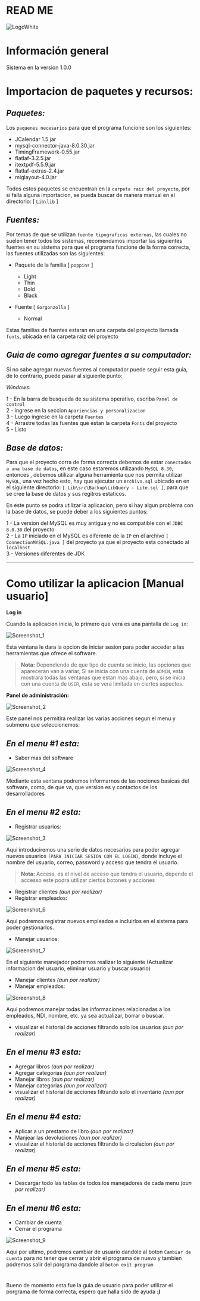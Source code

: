 # READ ME

![LogoWhite](https://github.com/01010011011001010110010001110100/Final-Proyect/assets/89937780/d61fad7f-b851-4b79-9cea-94204ca2cee1)

# Información general

Sistema en la version 1.0.0

# Importacion de paquetes y recursos:


*Paquetes:*
---
Los `paquenes necesarios` para que el programa funcione son los siguientes:

- JCalendar 1.5 jar
- mysql-connector-java-8.0.30.jar
- TimingFramework-0.55.jar
- flatlaf-3.2.5.jar
- itextpdf-5.5.9.jar
- flatlaf-extras-2.4.jar
- miglayout-4.0.jar

Todos estos paquetes se encuentran en la `carpeta raiz del proyecto`, por si falla alguna importacion, se pueda
buscar de manera manual en el directorio: [ `Lib\lib` ]

*Fuentes:*
--

Por temas de que se utilizan `fuente tipograficas externas`, las cuales no suelen tener todos los sistemas, recomendamos importar las siguientes fuentes en su sistema
para que el programa funcione de la forma correcta, las fuentes utilizadas son las siguientes:

- Paquete de la familia [ `poppins` ]
  - Light
  - Thin
  - Bold
  - Black

- Fuente [ `Gorgonzolla` ]
  - Normal


Estas familias de fuentes estaran en una carpeta del proyecto llamada `fonts`, ubicada en la carpeta raiz del proyecto

*Guia de como agregar fuentes a su computador:*
-----
Si no sabe agregar nuevas fuentes al computador puede seguir esta guia, de lo contrario, puede pasar al siguiente punto:

*Windows:*

1 - En la barra de busqueda de su sistema operativo, escriba `Panel de control`  
2 - ingrese en la seccion `Apariencias y personalizacion`   
3 - Luego ingrese en la carpeta `Fuentes`  
4 - Arrastre todas las fuentes que estan la carpeta `Fonts` del proyecto  
5 - Listo  

*Base de datos:*
-----

Para que el proyecto corra de forma correcta debemos de estar `conectados a una base de datos`, en este caso estaremos utilizando `MySQL 8.30`, entonces
, debemos utilizar alguna herramienta que nos permita utilizar `MySQL`, una vez hecho esto, hay que ejecutar un `Archivo.sql` ubicado
en en el siguiente directorio: `[ Lib\src\Backup\LibQuery - Lite.sql ]`, para que se cree la base de datos y sus regitros estaticos.

En este punto se podra utilizar la aplicacion, pero si hay algun problema con la base de datos, se puede deber a los siguientes puntos:

1 - La version del MySQL es muy antigua y no es compatible con el `JDBC 8.0.30` del proyecto  
2 - La `IP` iniciado en el MySQL es diferente de la `IP` en el archivo `[ ConnectionMYSQL.java ]` del proyecto ya que el proyecto esta conectado al `localhost`   
3 - Versiones diferentes de JDK  

*****

#

# Como utilizar la aplicacion [Manual usuario]

**Log in**

Cuando la aplicacion inicia, lo primero que vera es una pantalla de `Log in`:

![Screenshot_1](https://github.com/01010011011001010110010001110100/Final-Proyect/assets/89937780/5a29f743-e21a-485d-8359-d6eb6eefee43)

Esta ventana le dara la opcion de iniciar sesion para poder acceder a las herramientas que ofrece el software.

> **Nota:** Dependiendo de que tipo de cuenta se inicie, las opciones que apareceran van a variar, Si se inicia con una cuenta de `ADMIN`,
> esta mostrara todas las ventanas que estan mas abajo, pero, si se inicia con una cuenta de `USER`,
> esta se vera limitada en ciertos aspectos.

**Panel de administración:**

![Screenshot_2](https://github.com/01010011011001010110010001110100/Final-Proyect/assets/89937780/3838495b-1426-422f-ad94-a649aa6d0d58)

Este panel nos permitira realizar las varias acciones segun el menu y submenu que seleccionemos:

*En el menu #1 esta:*
----

- Saber mas del software

![Screenshot_4](https://github.com/01010011011001010110010001110100/Final-Proyect/assets/89937780/afc69e2b-70ed-437a-8b3a-1ef588bd449f)

Mediante esta ventana podremos informarnos de las nociones basicas del software, como, de que va, que version es y contactos
de los desarrolladores

*En el menu #2 esta:*
----

- Registrar usuarios:

![Screenshot_3](https://github.com/01010011011001010110010001110100/Final-Proyect/assets/89937780/121a302f-8d1a-41e1-822c-cff5d3615fa1)

Aqui introduciremos una serie de datos necesarios para poder agregar nuevos usuarios `(PARA INICIAR SESION CON EL LOGIN)`,
donde incluye el nombre del usuario, correo, password y acceso que tendra el usuario.

> **Nota:** Access, es el nivel de acceso que tendra el usuario, depende el accesso este podra utilizar ciertos botones
> y acciones

- Registrar clientes *(aun por realizar)*
- Registrar empleados:

![Screenshot_6](https://github.com/01010011011001010110010001110100/Final-Proyect/assets/89937780/9902cf25-9baf-448d-97de-1eee3cbcd41c)

Aqui podremos registrar nuevos empleados e incluirlos en el sistema para poder gestionarlos.

- Manejar usuarios:

![Screenshot_7](https://github.com/01010011011001010110010001110100/Final-Proyect/assets/89937780/bf17d27e-5a9d-4e81-9184-03a00e77c066)

En el siguiente manejador podremos realizar lo siguiente (Actualizar informacion del usuario, eliminar usuario y buscar usuario)

- Manejar clientes *(aun por realizar)*
- Manejar empleados:

![Screenshot_8](https://github.com/01010011011001010110010001110100/Final-Proyect/assets/89937780/e542b903-b5fb-4938-90bd-4bfc4d2aa850)

Aqui podremos manejar todas las informaciones relacionadas a los empleados, NDI, nombre, etc.
ya sea actualizar, borrar o buscar.

- visualizar el historial de acciones filtrando solo los usuarios *(aun por realizar)*

*En el menu #3 esta:*
----

- Agregar libros *(aun por realizar)*
- Agregar categorias *(aun por realizar)*
- Manejar libros *(aun por realizar)*
- Manejar categorias *(aun por realizar)*
- visualizar el historial de acciones filtrando solo el inventario *(aun por realizar)*

*En el menu #4 esta:*
----

- Aplicar a un prestamo de libro *(aun por realizar)*
- Manjear las devoluciones *(aun por realizar)*
- visualizar el historial de acciones filtrando la circulacion *(aun por realizar)*

*En el menu #5 esta:*
----

- Descargar todo las tablas de todos los manejadores de cada menu *(aun por realizar)*

*En el menu #6 esta:*
----

- Cambiar de cuenta
- Cerrar el programa

![Screenshot_9](https://github.com/01010011011001010110010001110100/Final-Proyect/assets/89937780/78df729a-feb3-42ef-87ed-2b4b7c91b656)

Aqui por ultimo, podremos cambiar de usuario dandole al boton `Cambiar de cuenta` para no tener que cerrar y abrir el programa de nuevo
y tambien podremos salir del porgrama dandole al `boton exit program`

#

Bueno de momento esta fue la guia de usuario para poder utilizar el porgrama de forma correcta, espero que halla sido de ayuda ***:)***

